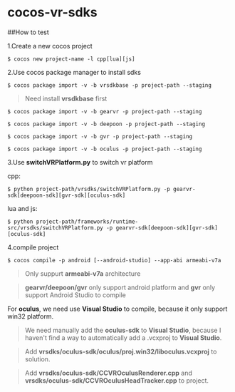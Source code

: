 cocos-vr-sdks
================

##How to test

1.Create a new cocos project

```
$ cocos new project-name -l cpp[lua][js]
```

2.Use cocos package manager to install sdks

```
$ cocos package import -v -b vrsdkbase -p project-path --staging
```
>Need install **vrsdkbase** first

```
$ cocos package import -v -b gearvr -p project-path --staging
```

```
$ cocos package import -v -b deepoon -p project-path --staging
```

```
$ cocos package import -v -b gvr -p project-path --staging
```

```
$ cocos package import -v -b oculus -p project-path --staging
```

3.Use **switchVRPlatform.py** to switch vr platform

cpp:
```
$ python project-path/vrsdks/switchVRPlatform.py -p gearvr-sdk[deepoon-sdk][gvr-sdk][oculus-sdk]
```

lua and js:
```
$ python project-path/frameworks/runtime-src/vrsdks/switchVRPlatform.py -p gearvr-sdk[deepoon-sdk][gvr-sdk][oculus-sdk]
```

4.compile project
```
$ cocos compile -p android [--android-studio] --app-abi armeabi-v7a
```
>Only suppurt **armeabi-v7a** architecture

>**gearvr/deepoon/gvr** only support android platform and **gvr** only support Android Studio to compile

For **oculus**, we need use **Visual Studio** to compile, because it only support win32 platform.
>We need manually add the **oculus-sdk** to **Visual Studio**, because I haven't find a way to automatically add a .vcxproj to **Visual Studio**.

>Add **vrsdks/oculus-sdk/oculus/proj.win32/liboculus.vcxproj** to solution.

>Add **vrsdks/oculus-sdk/CCVROculusRenderer.cpp** and **vrsdks/oculus-sdk/CCVROculusHeadTracker.cpp** to project.